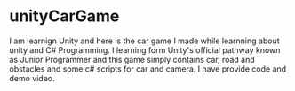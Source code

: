 # unityCarGame
I am learnign Unity and here is the car game I made while learnning about unity and C# Programming. I learning form Unity's official pathway known as Junior Programmer and this game simply contains car, road and obstacles and some c# scripts for car and camera.
I have provide code and demo video.

